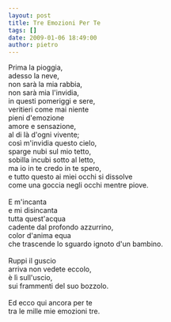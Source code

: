 ```yaml
---
layout: post
title: Tre Emozioni Per Te
tags: []
date: 2009-01-06 18:49:00
author: pietro
---
```

Prima la pioggia,<br/>adesso la neve,<br/>non sarà la mia rabbia,<br/>non sarà mia l'invidia,<br/>in questi pomeriggi e sere,<br/>veritieri come mai niente<br/>pieni d'emozione<br/>amore e sensazione,<br/>al di là d'ogni vivente;<br/>così m'invidia questo cielo,<br/>sparge nubi sul mio tetto,<br/>sobilla incubi sotto al letto,<br/>ma io in te credo in te spero,<br/>e tutto questo ai miei occhi si dissolve<br/>come una goccia negli occhi mentre piove.<br/><br/>E m'incanta<br/>e mi disincanta<br/>tutta quest'acqua<br/>cadente dal profondo azzurrino,<br/>color d'anima equa<br/>che trascende lo sguardo ignoto d'un bambino.<br/><br/>Ruppi il guscio<br/>arriva non vedete eccolo,<br/>è lì sull'uscio,<br/>sui frammenti del suo bozzolo.<br/><br/>Ed ecco qui ancora per te<br/>tra le mille mie emozioni tre.
